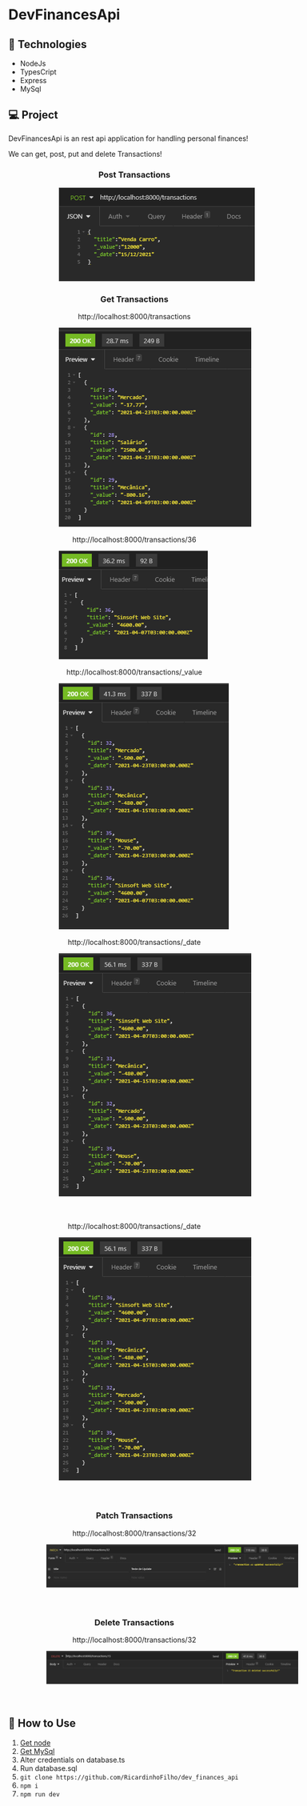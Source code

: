 <h1>DevFinancesApi</h1>

<h2>🚀 Technologies</h2>

<ul>
    <li>
        NodeJs
    </li>
    <li>
        TypesCript
    </li>
    <li>
        Express
    </li>
    <li>
        MySql
    </li>
    
</ul>

<h2>💻 Project</h2>
<p>DevFinancesApi is an rest api application for handling personal finances!</p>
<p>We can get, post, put and delete Transactions!</p>

<h3 style="text-align: center;">Post Transactions</h3>
<img style="margin-left: 20%;" src="./.github/PostFinance.png" alt="Post">

<h3 style="text-align: center;">Get Transactions</h3>
<p style="text-align: center;">http://localhost:8000/transactions</p>
<img style="margin-left: 20%;" src="./.github/getTransactions.png" alt="Post">

<p style="text-align: center;">http://localhost:8000/transactions/36</p>
<img style="margin-left: 20%;" src="./.github/getTransaction.png" alt="Post">

<p style="text-align: center;">http://localhost:8000/transactions/_value</p>
<img style="margin-left: 20%;" src="./.github/Order.png" alt="Post">


<p style="text-align: center;">http://localhost:8000/transactions/_date</p>
<img style="margin-left: 20%;" src="./.github/Date.png" alt="Post">
</br></br></br>
<p style="text-align: center;">http://localhost:8000/transactions/_date</p>
<img style="margin-left: 20%;" src="./.github/Date.png" alt="Post">
</br></br></br>
<h3 style="text-align: center;">Patch Transactions</h3>
<p style="text-align: center;">http://localhost:8000/transactions/32</p>
<img style="margin-left: 15%;" src="./.github/Patch.png" alt="Post">
</br></br></br>
<h3 style="text-align: center;">Delete Transactions</h3>
<p style="text-align: center;">http://localhost:8000/transactions/32</p>
<img style="margin-left: 15%;" src="./.github/Delete.png" alt="Post">
</br></br></br> 
<h2>📝 How to Use</h2>
<p>
<ol>
<li><a href="https://nodejs.org/en/">Get node</a></li>
<li><a href="https://aws.amazon.com/pt/rds/mysql/?trk=ps_a131L0000083bBMQAY&trkCampaign=pac_ps_Q1_120_RDS_PDP_P_NBrand_BR&sc_channel=ps&sc_campaign=pac_q1-1-2020_paidsearch_RDS_OpenSource_BR&sc_outcome=PaaS_Digital_Marketing&sc_geo=LATAM&sc_country=BR&sc_publisher=Google&sc_category=Database&sc_detail=%2Bmysql&sc_content=mysql_bmm&sc_matchtype=b&sc_segment=448671285798&sc_medium=PAC-PaaS-P|PS-GO|Non-Brand|Desktop|PA|Database|RDS|BR|PT|Text&s_kwcid=AL!4422!3!448671285798!b!!g!!%2Bmysql&ef_id=Cj0KCQjwyZmEBhCpARIsALIzmnIMbk7qeSgLtTZ2Fd5K3fOSDZQgqrFX5ogO-Gf6Wa4Dh1HL7tioJTAaAjNqEALw_wcB:G:s&s_kwcid=AL!4422!3!448671285798!b!!g!!%2Bmysql">Get MySql</a></li>
<li>Alter credentials on database.ts </li>
<li>Run database.sql </li>
<li><code>git clone https://github.com/RicardinhoFilho/dev_finances_api</code></li>
<li><code>npm i</code></li>
<li><code>npm run dev</code></li>
<ol>
</p>
